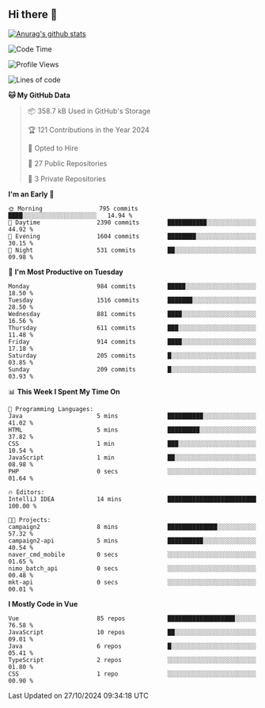 ## Hi there 👋

[![Anurag's github stats](https://github-readme-stats.vercel.app/api?username=Songwonseok)](https://github.com/anuraghazra/github-readme-stats)



<!--START_SECTION:waka-->
![Code Time](http://img.shields.io/badge/Code%20Time-3%2C076%20hrs%209%20mins-blue)

![Profile Views](http://img.shields.io/badge/Profile%20Views-0-blue)

![Lines of code](https://img.shields.io/badge/From%20Hello%20World%20I%27ve%20Written-34.8%20million%20lines%20of%20code-blue)

**🐱 My GitHub Data** 

> 📦 358.7 kB Used in GitHub's Storage 
 > 
> 🏆 121 Contributions in the Year 2024
 > 
> 💼 Opted to Hire
 > 
> 📜 27 Public Repositories 
 > 
> 🔑 3 Private Repositories 
 > 
**I'm an Early 🐤** 

```text
🌞 Morning                795 commits         ████░░░░░░░░░░░░░░░░░░░░░   14.94 % 
🌆 Daytime                2390 commits        ███████████░░░░░░░░░░░░░░   44.92 % 
🌃 Evening                1604 commits        ████████░░░░░░░░░░░░░░░░░   30.15 % 
🌙 Night                  531 commits         ██░░░░░░░░░░░░░░░░░░░░░░░   09.98 % 
```
📅 **I'm Most Productive on Tuesday** 

```text
Monday                   984 commits         █████░░░░░░░░░░░░░░░░░░░░   18.50 % 
Tuesday                  1516 commits        ███████░░░░░░░░░░░░░░░░░░   28.50 % 
Wednesday                881 commits         ████░░░░░░░░░░░░░░░░░░░░░   16.56 % 
Thursday                 611 commits         ███░░░░░░░░░░░░░░░░░░░░░░   11.48 % 
Friday                   914 commits         ████░░░░░░░░░░░░░░░░░░░░░   17.18 % 
Saturday                 205 commits         █░░░░░░░░░░░░░░░░░░░░░░░░   03.85 % 
Sunday                   209 commits         █░░░░░░░░░░░░░░░░░░░░░░░░   03.93 % 
```


📊 **This Week I Spent My Time On** 

```text
💬 Programming Languages: 
Java                     5 mins              ██████████░░░░░░░░░░░░░░░   41.02 % 
HTML                     5 mins              █████████░░░░░░░░░░░░░░░░   37.82 % 
CSS                      1 min               ███░░░░░░░░░░░░░░░░░░░░░░   10.54 % 
JavaScript               1 min               ██░░░░░░░░░░░░░░░░░░░░░░░   08.98 % 
PHP                      0 secs              ░░░░░░░░░░░░░░░░░░░░░░░░░   01.64 % 

🔥 Editors: 
IntelliJ IDEA            14 mins             █████████████████████████   100.00 % 

🐱‍💻 Projects: 
campaign2                8 mins              ██████████████░░░░░░░░░░░   57.32 % 
campaign2-api            5 mins              ██████████░░░░░░░░░░░░░░░   40.54 % 
naver_cmd_mobile         0 secs              ░░░░░░░░░░░░░░░░░░░░░░░░░   01.65 % 
nimo_batch_api           0 secs              ░░░░░░░░░░░░░░░░░░░░░░░░░   00.48 % 
mkt-api                  0 secs              ░░░░░░░░░░░░░░░░░░░░░░░░░   00.01 % 
```

**I Mostly Code in Vue** 

```text
Vue                      85 repos            ███████████████████░░░░░░   76.58 % 
JavaScript               10 repos            ██░░░░░░░░░░░░░░░░░░░░░░░   09.01 % 
Java                     6 repos             █░░░░░░░░░░░░░░░░░░░░░░░░   05.41 % 
TypeScript               2 repos             ░░░░░░░░░░░░░░░░░░░░░░░░░   01.80 % 
CSS                      1 repo              ░░░░░░░░░░░░░░░░░░░░░░░░░   00.90 % 
```




 Last Updated on 27/10/2024 09:34:18 UTC
<!--END_SECTION:waka-->

